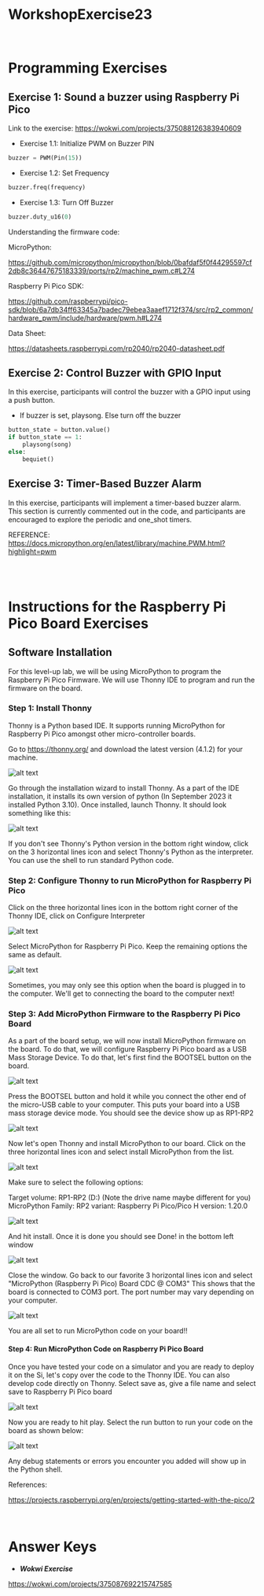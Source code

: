 # WorkshopExercise23

<br>

# **Programming Exercises**

## **Exercise 1: Sound a buzzer using Raspberry Pi Pico**
Link to the exercise:
    https://wokwi.com/projects/375088126383940609

* Exercise 1.1: Initialize PWM on Buzzer PIN
```python
buzzer = PWM(Pin(15))
```
* Exercise 1.2: Set Frequency

```python
buzzer.freq(frequency)
```
* Exercise 1.3: Turn Off Buzzer

```python
buzzer.duty_u16(0)
```
Understanding the firmware code:

MicroPython: 

https://github.com/micropython/micropython/blob/0bafdaf5f0f44295597cf2db8c36447675183339/ports/rp2/machine_pwm.c#L274

Raspberry Pi Pico SDK:

https://github.com/raspberrypi/pico-sdk/blob/6a7db34ff63345a7badec79ebea3aaef1712f374/src/rp2_common/hardware_pwm/include/hardware/pwm.h#L274

Data Sheet:

https://datasheets.raspberrypi.com/rp2040/rp2040-datasheet.pdf

## Exercise 2: Control Buzzer with GPIO Input

In this exercise, participants will control the buzzer with a GPIO input using a push button.

* If buzzer is set, playsong. Else turn off the buzzer

```python
button_state = button.value()
if button_state == 1:
    playsong(song)
else:
    bequiet()
```

## Exercise 3: Timer-Based Buzzer Alarm

In this exercise, participants will implement a timer-based buzzer alarm. This section is currently commented out in the code, and participants are encouraged to explore the periodic and one_shot timers.

REFERENCE:
https://docs.micropython.org/en/latest/library/machine.PWM.html?highlight=pwm

<br>


<br>

# Instructions for the Raspberry Pi Pico Board Exercises

## Software Installation

For this level-up lab, we will be using MicroPython to program the Raspberry Pi Pico Firmware. We will use Thonny IDE to program and run the firmware on the board.

### Step 1: Install Thonny
Thonny is a Python based IDE. It supports running MicroPython for Raspberry Pi Pico amongst other micro-controller boards. 

Go to https://thonny.org/ and download the latest version (4.1.2) for your machine.

![alt text](https://github.com/GHCFW/WorkshopExercise23/blob/main/images/Thonny_Download.jpg)

Go through the installation wizard to install Thonny. As a part of the IDE installation, it installs its own version of python (In September 2023 it installed Python 3.10). Once installed, launch Thonny.  It should look something like this:

![alt text](https://github.com/GHCFW/WorkshopExercise23/blob/main/images/Thonny_Home.jpg)


If you don't see Thonny's Python version in the bottom right window, click on the 3 horizontal lines icon and select Thonny's Python as the interpreter.
You can use the shell to run standard Python code.

### Step 2: Configure Thonny to run MicroPython for Raspberry Pi Pico
Click on the three horizontal lines icon in the bottom right corner of the Thonny IDE, click on Configure Interpreter 

![alt text](https://github.com/GHCFW/WorkshopExercise23/blob/main/images/Thonny_Configure_Interpreter.png)

Select MicroPython for Raspberry Pi Pico. Keep the remaining options the same as default.

![alt text](https://github.com/GHCFW/WorkshopExercise23/blob/main/images/Thonny_MicroPython.jpg)

Sometimes, you may only see this option when the board is plugged in to the computer. We'll get to connecting the board to the computer next!

### Step 3: Add MicroPython Firmware to the Raspberry Pi Pico Board
As a part of the board setup, we will now install MicroPython firmware on the board. To do that, we will configure Raspberry Pi Pico board as a USB Mass Storage Device. To do that, let's first find the BOOTSEL button on the board.

![alt text](https://github.com/GHCFW/WorkshopExercise23/blob/main/images/BOOTSEL.jpg)

Press the BOOTSEL button and hold it while you connect the other end of the micro-USB cable to your computer. This puts your board into a USB mass storage device mode. You should see the device show up as RP1-RP2 

![alt text](https://github.com/GHCFW/WorkshopExercise23/blob/main/images/RP1_RP2.jpg)

Now let's open Thonny and install MicroPython to our board. Click on the three horizontal lines icon and select install MicroPython from the list.

![alt text](https://github.com/GHCFW/WorkshopExercise23/blob/main/images/Install_MicroPython.jpg)

Make sure to select the following options: 

Target volume: RP1-RP2 (D:) (Note the drive name maybe different for you)
MicroPython Family: RP2
variant: Raspberry Pi Pico/Pico H
version: 1.20.0 

![alt text](https://github.com/GHCFW/WorkshopExercise23/blob/main/images/Install_MicroPython_Details.jpg)

And hit install. Once it is done you should see Done! in the bottom left window

![alt text](https://github.com/GHCFW/WorkshopExercise23/blob/main/images/MicroPython_Install_Done.jpg)

Close the window. Go back to our favorite 3 horizontal lines icon and select "MicroPython (Raspberry Pi Pico) Board CDC @ COM3"
This shows that the board is connected to COM3 port. The port number may vary depending on your computer.

![alt text](https://github.com/GHCFW/WorkshopExercise23/blob/main/images/MicroPython_COM.jpg)

You are all set to run MicroPython code on your board!!

#### Step 4: Run MicroPython Code on Raspberry Pi Pico Board

Once you have tested your code on a simulator and you are ready to deploy it on the Si, let's copy over the code to the Thonny IDE. You can also develop code directly on Thonny. 
Select save as, give a file name and select save to Raspberry Pi Pico board

![alt text](https://github.com/GHCFW/WorkshopExercise23/blob/main/images/save_code_on_rp.jpg)

Now you are ready to hit play. Select the run button to run your code on the board as shown below: 

![alt text](https://github.com/GHCFW/WorkshopExercise23/blob/main/images/hit_play.jpg)

Any debug statements or errors you encounter you added will show up in the Python shell. 


References:

https://projects.raspberrypi.org/en/projects/getting-started-with-the-pico/2

<br>

# Answer Keys
  * ***Wokwi Exercise*** 
  
   https://wokwi.com/projects/375087692215747585
   
    
<br>
